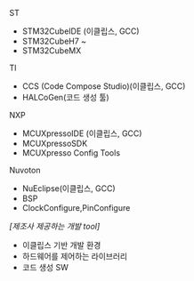 ST  
- STM32CubeIDE (이클립스, GCC)
- STM32CubeH7 ~
- STM32CubeMX

TI
- CCS (Code Compose Studio)(이클립스, GCC)
- HALCoGen(코드 생성 툴)

NXP
- MCUXpressoIDE (이클립스, GCC)
- MCUXpressoSDK
- MCUXpresso Config Tools

Nuvoton
- NuEclipse(이클립스, GCC)
- BSP
- ClockConfigure,PinConfigure
  
  
*[제조사 제공하는 개발 tool]*
- 이클립스 기반 개발 환경
- 하드웨어를 제어하는 라이브러리
- 코드 생성 SW
